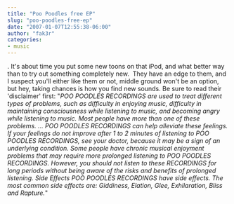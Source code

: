 ```yaml
---
title: "Poo Poodles free EP"
slug: "poo-poodles-free-ep"
date: "2007-01-07T12:55:38-06:00"
author: "fak3r"
categories:
- music
---
```


.  It's about time you put some new toons on that iPod, and what better way than to try out something completely new.  They have an edge to them, and I suspect you'll either like them or not, middle ground won't be an option, but hey, taking chances is how you find new sounds.  Be sure to read their 'disclaimer' first:  "_POO POODLES RECORDINGS are used to treat different types of problems, such as difficulty in enjoying music, difficulty in maintaining consciousness while listening to music, and becoming angry while listening to music. Most people have more than one of these problems. ... POO POODLES RECORDINGS can help alleviate these feelings. If your feelings do not improve after 1 to 2 minutes of listening to POO POODLES RECORDINGS, see your doctor, because it may be a sign of an underlying condition. Some people have chronic musical enjoyment problems that may require more prolonged listening to POO POODLES RECORDINGS. However, you should not listen to these RECORDINGS for long periods without being aware of the risks and benefits of prolonged listening. Side Effects POO POODLES RECORDINGS have side effects. The most common side effects are: Giddiness, Elation, Glee, Exhilaration, Bliss and Rapture._"
